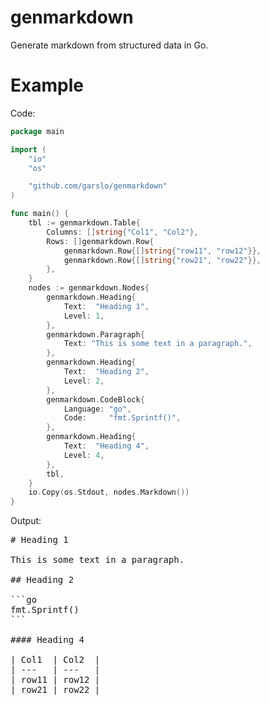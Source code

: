 # genmarkdown

Generate markdown from structured data in Go.

# Example

Code:

```go
package main

import (
	"io"
	"os"

	"github.com/garslo/genmarkdown"
)

func main() {
	tbl := genmarkdown.Table{
		Columns: []string{"Col1", "Col2"},
		Rows: []genmarkdown.Row{
			genmarkdown.Row{[]string{"row11", "row12"}},
			genmarkdown.Row{[]string{"row21", "row22"}},
		},
	}
	nodes := genmarkdown.Nodes{
		genmarkdown.Heading{
			Text:  "Heading 1",
			Level: 1,
		},
		genmarkdown.Paragraph{
			Text: "This is some text in a paragraph.",
		},
		genmarkdown.Heading{
			Text:  "Heading 2",
			Level: 2,
		},
		genmarkdown.CodeBlock{
			Language: "go",
			Code:     "fmt.Sprintf()",
		},
		genmarkdown.Heading{
			Text:  "Heading 4",
			Level: 4,
		},
		tbl,
	}
	io.Copy(os.Stdout, nodes.Markdown())
}
```

Output:

<pre>
# Heading 1

This is some text in a paragraph.

## Heading 2

```go
fmt.Sprintf()
```

#### Heading 4

| Col1  | Col2  |
| ---   | ---   |
| row11 | row12 |
| row21 | row22 |
</pre>
